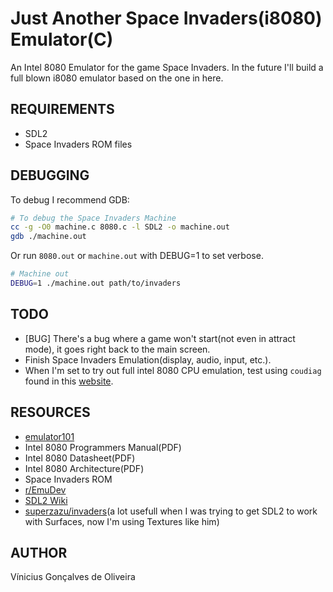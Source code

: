 # Just Another Space Invaders(i8080) Emulator(C)

An Intel 8080 Emulator for the game Space Invaders. In the future I'll build a full blown i8080 emulator based on the one in here.

**REQUIREMENTS**
----
- SDL2
- Space Invaders ROM files

**DEBUGGING**
----
To debug I recommend GDB: 
```sh
# To debug the Space Invaders Machine
cc -g -O0 machine.c 8080.c -l SDL2 -o machine.out
gdb ./machine.out
```
Or run `8080.out` or `machine.out` with DEBUG=1 to set verbose.
```sh
# Machine out
DEBUG=1 ./machine.out path/to/invaders 
```

**TODO**
----
- [BUG] There's a bug where a game won't start(not even in attract mode), it goes right back to the main screen.
- Finish Space Invaders Emulation(display, audio, input, etc.).
- When I'm set to try out full intel 8080 CPU emulation, test using `coudiag` found in this [website](https://brainwagon.org/2011/09/08/more-on-my-8080-emulator/).

**RESOURCES**
----
- [emulator101](http://emulator101.com)
- Intel 8080 Programmers Manual(PDF)
- Intel 8080 Datasheet(PDF)
- Intel 8080 Architecture(PDF)
- Space Invaders ROM
- [r/EmuDev](https://www.reddit.com/r/emudev)  
- [SDL2 Wiki](https://wiki.libsdl.org/)
- [superzazu/invaders](https://github.com/superzazu/invaders)(a lot usefull when I was trying to get SDL2 to work with Surfaces, now I'm using Textures like him)

**AUTHOR**
----
Vínicius Gonçalves de Oliveira
